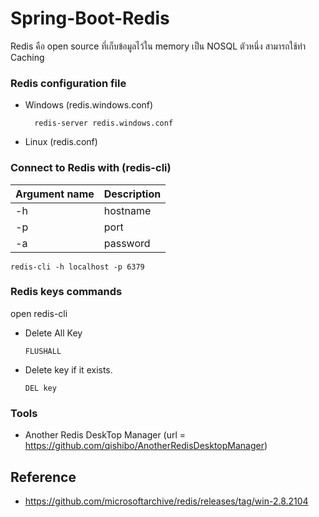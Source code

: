 # Spring-Boot-Redis
 
 Redis คือ open source ที่เก็บข้อมูลไว้ใน memory เป็น NOSQL ตัวหนึ่ง สามารถใช้ทำ Caching
 
### Redis configuration file

- Windows (redis.windows.conf)
 
		redis-server redis.windows.conf

- Linux (redis.conf)


### Connect to Redis with (redis-cli)

 | Argument name | Description |
 | ------------- |-------------|
 | -h  | hostname |
 | -p  | port |
 | -a  | password |



	redis-cli -h localhost -p 6379 

      
### Redis keys commands

open redis-cli

 - Delete All Key
                  
       FLUSHALL

-  Delete key if it exists.

       DEL key

### Tools
- Another Redis DeskTop Manager (url = https://github.com/qishibo/AnotherRedisDesktopManager)

## Reference

- https://github.com/microsoftarchive/redis/releases/tag/win-2.8.2104
